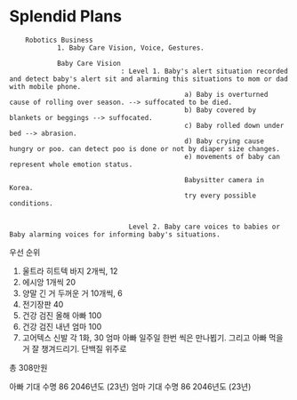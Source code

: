  # Splendid Plans


        Robotics Business 
                1. Baby Care Vision, Voice, Gestures. 

                Baby Care Vision
                                : Level 1. Baby's alert situation recorded and detect baby's alert sit and alarming this situations to mom or dad with mobile phone. 
                                                a) Baby is overturned cause of rolling over season. --> suffocated to be died. 
                                                b) Baby covered by blankets or beggings --> suffocated.
                                                c) Baby rolled down under bed --> abrasion.
                                                d) Baby crying cause hungry or poo. can detect poo is done or not by diaper size changes. 
                                                e) movements of baby can represent whole emotion status. 

                                                Babysitter camera in Korea.                    
                                                try every possible conditions. 
                                                
                
                                  Level 2. Baby care voices to babies or Baby alarming voices for informing baby's situations. 


우선 순위
1. 울트라 히트텍 바지 2개씩, 12
2. 에시앙 1개씩 20
3. 양말 긴 거 두꺼운 거 10개씩, 6
4. 전기장판 40
4. 건강 검진 올해 아빠 100
5. 건강 검진 내년 엄마 100
6. 고어텍스 신발 각 1화, 30
엄마 아빠 일주일 한번 씩은 만나뵙기.
그리고 아빠 먹을 거 잘 챙겨드리기. 단백질 위주로


총 308만원

아빠 기대 수명 86 2046년도 (23년)
엄마 기대 수명 86 2046년도 (23년)
